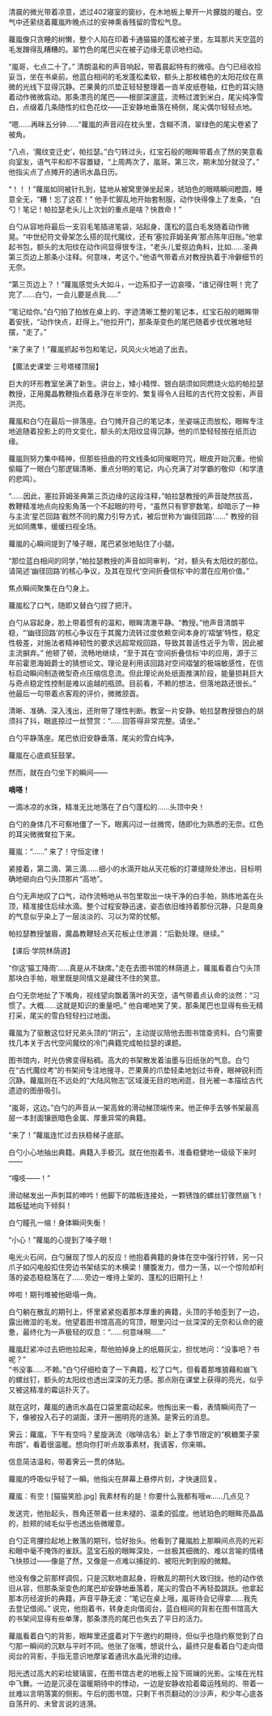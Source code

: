 清晨的微光带着凉意，滤过402寝室的窗纱，在木地板上晕开一片朦胧的暖白。空气中还萦绕着蘿嵐昨晚点过的安神熏香残留的雪松气息。

蘿嵐像只贪睡的树懒，整个人陷在印着卡通猫猫的蓬松被子里，左耳那片天空蓝的毛发蹭得乱糟糟的。翠竹色的尾巴尖在被子边缘无意识地扫动。

“嵐哥，七点二十了。” 清朗温和的声音响起，带着晨起特有的微哑。白勺已经收拾妥当，坐在书桌前。他蓝白相间的毛发蓬松柔软，额头上那枚橘色的太阳花纹在熹微的光线下显得沉静。芒果黄的爪垫正轻轻整理着一沓羊皮纸卷轴，红色的耳尖随着动作微微翕动。那条漂亮的尾巴——根部深邃蓝，流畅过渡到米白，尾尖纯净雪白，点缀着几条随性的红色花纹——正安静地垂落在椅侧，尾尖偶尔轻轻点地。

“嗯……再眯五分钟……”蘿嵐的声音闷在枕头里，含糊不清，翠绿色的尾尖卷紧了被角。

“八点，‘魔纹变迁史’，帕拉瑟。”白勺转过头，红宝石般的眼眸带着点了然的笑意看向室友，语气平和却不容置疑，“上周两次了，嵐哥。第三次，期末加分就没了。” 他指尖点了点摊开的通讯水晶日历。

“！！！”蘿嵐如同被针扎到，猛地从被窝里弹坐起来，琥珀色的眼睛瞬间瞪圆，睡意全无，“糟！忘了这茬！” 他手忙脚乱地开始套制服，动作快得像上了发条，“白勺！笔记！帕拉瑟老头儿上次划的重点是啥？快救命！”

白勺从容地将最后一支羽毛笔插进笔袋，站起身，蓬松的蓝白毛发随着动作微晃。“中世纪符文骨架怎么搭的现代魔纹，还有‘塞拉菲姆圣典’那点陈年旧账。”他拿起书包，额头的太阳纹在动作间显得很专注，“老头儿爱抠边角料，比如……圣典第三页边上那条小注释。何意味，考这个。”他语气带着点对教授执着于冷僻细节的无奈。

“第三页边上？！”蘿嵐感觉头大如斗，一边系扣子一边哀嚎，“谁记得住啊！完了完了……白勺，一会儿要是点我……”

“笔记给你。”白勺拍了拍放在桌上的、字迹清晰工整的笔记本，红宝石般的眼眸带着安抚，“动作快点，赶得上。”他拉开门，那条渐变色的尾巴随着步伐优雅地轻摆，“走了。”

“来了来了！”蘿嵐抓起书包和笔记，风风火火地追了出去。

【魔法史课堂·三号塔楼顶层】

巨大的环形教室坐满了新生。讲台上，矮小精悍、银白胡须如同燃烧火焰的帕拉瑟教授，正用魔晶教鞭指点着悬浮在半空的、繁复得令人目眩的古代符文投影，声音洪亮。

蘿嵐和白勺在最后一排落座。白勺摊开自己的笔记本，坐姿端正而放松，眼眸专注地追随着投影上的符文变化，额头的太阳纹显得沉静。他的爪垫轻轻按在纸页边缘。

蘿嵐则努力集中精神，但那些扭曲的符文线条如同催眠符咒，眼皮开始沉重。他偷偷瞄了一眼白勺那逻辑清晰、重点分明的笔记，内心充满了对学霸的敬仰（和学渣的悲鸣）。

“……因此，塞拉菲姆圣典第三页边缘的这段注释，”帕拉瑟教授的声音陡然拔高，教鞭精准地点向投影角落一个不起眼的符号，“虽然只有寥寥数笔，却暗示了一种与主流‘星芒回路’截然不同的魔力引导方式，被后世称为‘幽径回路’……” 教授的目光如同鹰隼，缓缓扫视全场。

蘿嵐的心瞬间提到了嗓子眼，尾巴紧张地贴住了小腿。

“那位蓝白相间的同学，”帕拉瑟教授的声音如同审判，“对，额头有太阳纹的那位。请简述‘幽径回路’的核心争议，及其在现代‘空间折叠信标’中的潜在应用价值。”

焦点瞬间聚集在白勺身上。

蘿嵐松了口气，随即又替白勺捏了把汗。

白勺从容起身，脸上带着惯有的温和，眼眸清澈平静。“教授。”他声音清朗平稳，“‘幽径回路’的核心争议在于其魔力流转过度依赖空间本身的‘褶皱’特性，稳定性极差，对施法者精神韧性的要求远超常规回路，导致其普适性近乎为零，因此被主流摒弃。” 他顿了顿，流畅地继续，“至于其在‘空间折叠信标’中的应用，源于三年前霍恩海姆爵士的猜想论文。理论是利用该回路对空间褶皱的极端敏感性，在信标启动瞬间制造微型奇点压缩信息流。但此理论尚处纸面推演阶段，能量损耗巨大与奇点稳定性控制是难以逾越的瓶颈。目前看，不赖的想法，但落地路还很长。” 他最后一句带着点客观的评价，微微颔首。

清晰、准确、深入浅出，还附带了理性判断。教室一片安静。帕拉瑟教授银白的胡须抖了抖，眼底掠过一丝赞赏：“……回答得非常完整。请坐。”

白勺平静落座。尾巴依旧安静垂落，尾尖的雪白纯净。

蘿嵐在心底疯狂鼓掌。

然而，就在白勺坐下的瞬间——

**嘀嗒！**

一滴冰凉的水珠，精准无比地落在了白勺蓬松的……头顶中央！

白勺的身体几不可察地僵了一下。眼离闪过一丝微愕，随即化为熟悉的无奈。红色的耳尖微微耷拉下来。

蘿嵐：“……” 来了！守恒定律！

紧接着，第二滴、第三滴……细小的水滴开始从天花板的灯罩缝隙处渗出，目标明确地砸向白勺头顶那片“高地”。

白勺无声地叹了口气，动作流畅地从书包里取出一块干净的白手帕，熟练地盖在头顶，精准接住后续水滴。整个过程安静迅速，姿态依旧维持着那份沉静，只是周身的气息似乎染上了一层淡淡的、习以为常的忧郁。

帕拉瑟教授皱眉，魔晶教鞭轻点天花板止住渗漏：“后勤处理。继续。”

【课后·学院林荫道】

“你这‘猫工降雨’……真是从不缺席。”走在去图书馆的林荫道上，蘿嵐看着白勺头顶那块白手帕，眼里既是同情又是藏住不住的笑意。

白勺无奈地扯了下嘴角，视线望向飘着落叶的天空，语气带着点认命的淡然：“习惯了。大概……这就是知识的重量吧。” 他自嘲地笑了笑，那条尾巴也显得有些无精打采，尾尖的雪白轻轻扫过地面。

蘿嵐为了驱散这位好兄弟头顶的“阴云”，主动提议陪他去图书馆查资料。白勺需要找几本关于古代空间魔纹的冷门典籍完成帕拉瑟的课题。

图书馆内，时光仿佛变得粘稠。高大的书架散发着油墨与旧纸张的气息。白勺在“古代魔纹考”的书架间专注地搜寻，芒果黄的爪垫轻柔地划过书脊，眼神锐利而沉静。蘿嵐则在不远处的“大陆风物志”区域漫无目的地闲逛，目光被一本描绘古代遗迹的图册吸引。

“嵐哥，这边。”白勺的声音从一架高耸的滑动梯顶端传来。他正伸手去够书架最高层一本封面镶嵌暗色金属、厚重异常的典籍。

“来了！”蘿嵐连忙过去扶稳梯子底部。

白勺小心地抽出典籍。典籍入手极沉。就在他抱着书，准备稳健地一级级下来时——

“嘎吱——！”

滑动梯发出一声刺耳的呻吟！他脚下的踏板连接处，一颗锈蚀的螺丝钉骤然崩飞！踏板猛地向下倾斜！

白勺瞳孔一缩！身体瞬间失衡！

“小心！”蘿嵐的心提到了嗓子眼！

电光火石间，白勺展现了惊人的反应！他抱着典籍的身体在空中强行拧转，另一只爪子如闪电般扣住旁边书架结实的木横梁！腰腹发力，借力一荡，以一个惊险却利落的姿态稳稳落在了……旁边一堆待上架的、蓬松的旧期刊上！

哗啦！期刊堆被他砸塌一角。

白勺躺在散乱的期刊上，怀里紧紧抱着那本厚重的典籍，头顶的手帕歪到了一边，露出微湿的毛发。他望着图书馆高高的穹顶，眼里闪过一丝深深的无奈和认命的疲惫，最终化为一声极轻的叹息：“……何意味啊……”

蘿嵐赶紧冲过去把他拉起来，帮他拍掉身上的纸屑灰尘，担忧地问：“没事吧？书呢？”  
“书没事……不赖。”白勺仔细检查了一下典籍，松了口气，但看着那堆狼藉和崩飞的螺丝钉，额头的太阳纹也透出深深的无力感。那点刚在课堂上获得的亮光，似乎又被这精准的霉运扑灭了。

就在这时，蘿嵐的通讯水晶在口袋里震动起来。他掏出来一看，表情瞬间亮了一下，像被投入石子的湖面，漾开一圈明亮的涟漪。是霁云的消息。

霁云：蘿嵐，下午有空吗？星旋涡流（咖啡店名）新上了季节限定的“枫糖栗子蒙布朗”，看着很温暖。想向你打听点故事素材，我请客，你来嘛。

信息简洁温和，带着霁云一贯的体贴。

蘿嵐的呼吸似乎轻了一瞬。他指尖在屏幕上悬停片刻，才快速回复。  

蘿嵐：有空！[猫猫笑脸.jpg] 我素材有的是！你要什么我都有哦w……几点见？

发送完，他抬起头，唇角还带着一丝未褪的、温柔的弧度。他琥珀色的眼眸亮晶晶的，脸颊的绒毛似乎也透出些微暖意。

白勺正弯腰捡起地上散落的期刊，恰好抬头。他看到了蘿嵐脸上那瞬间点亮的光彩和眼中毫不掩饰的雀跃。蓝宝石般的眼眸深处，一丝极其细微的、难以言喻的情绪飞快掠过——像是了然，又像是一点难以捕捉的、被阳光刺到般的微黯。

他没有像之前那样调侃，只是沉默地直起身，将散乱的期刊大致归拢。他的动作依旧从容，但那条渐变色的尾巴却安静地垂落着，尾尖的雪白不再轻盈跳跃。他拿起那本历经波折的典籍，声音平静无波：“笔记在桌上哦，嵐哥待会记得拿……我先去登记借阅。” 说完，他抱着书，转身走向借阅台，蓝白相间的背影在图书馆高大的书架间显得有些单薄，那条漂亮的尾巴也失去了平日的活力。

蘿嵐看着白勺的背影，眼眸里还盛着对下午邀约的期待，但似乎也隐约察觉到了白勺那一瞬间的沉默与平时不同。他张了张嘴，想说什么，最终只是看着白勺走向借阅台的背影，手指无意识地摩挲着通讯水晶光滑的边缘。

阳光透过高大的彩绘玻璃窗，在图书馆古老的地板上投下斑斓的光影。尘埃在光柱中飞舞。一边是沉浸在温暖期待中的悸动，一边是安静收拾着霉运残局的、带着一丝难以言明落寞的侧影。午后的图书馆，只剩下书页翻动的沙沙声，和少年心底各自荡开的、未曾言说的涟漪。